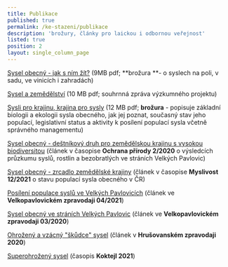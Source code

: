 ```yaml
---
title: Publikace
published: true
permalink: /ke-stazeni/publikace
description: 'brožury, články pro laickou i odbornou veřejnost'
listed: true
position: 2
layout: single_column_page
---
```

[Sysel obecný - jak s ním žít?](/media/ALKA_brozura_SYSEL_tacr.pdf) (9MB pdf; **brožura **- o syslech na poli, v sadu, ve vinicích i zahradách)

[Sysel a zemědělství](/media/Sysel_zemedelstvi_zprava_final_web.pdf) (10 MB pdf; souhrnná zpráva výzkumného projektu)

[Sysli pro krajinu, krajina pro sysly](/media/brozura_SYKR_CZ_web.pdf) (12 MB pdf; **brožura**  -  popisuje základní biologii a ekologii sysla obecného, jak jej poznat, současný stav jeho populací, legislativní status a aktivity k posílení populací sysla včetně správného managementu)

[Sysel obecný - deštníkový druh pro zemědělskou krajinu s vysokou biodiversitou](/media/OP_022020_Sysel.pdf) (článek v časopise **Ochrana přírody 2/2020** o výsledcích průzkumu syslů, rostlin a bezobratlých ve stráních Velkých Pavlovic)

[Sysel obecný - zrcadlo zemědělské krajiny](/media/2021_12_Myslivost_sysel.pdf) (článek v časopise **Myslivost 12/2021** o stavu populací sysla obecného v ČR)

[Posílení populace syslů ve Velkých Pavlovicích](/media/vpzpravodaj-2021-sysel.pdf) (článek ve **Velkopavlovickém zpravodaji 04/2021**)

[Sysel obecný ve stráních Velkých Pavlovic](vpzpravodaj-2020-sysel.pdf) (článek ve **Velkopavlovickém zpravodaji 03/2020**)

[Ohrožený a vzácný "škůdce" sysel](/media/Hrusovany-zpravodaj-2020-sysel.pdf) (článek v **Hrušovanském zpravodaji 2020**)

[Superohrožený sysel](/media/KO2101_Sysel_BL.pdf) (časopis **Koktejl 2021**)
